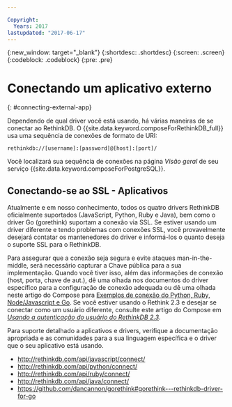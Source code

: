 ```yaml
---

Copyright:
  Years: 2017
lastupdated: "2017-06-17"
---
```


{:new_window: target="_blank"}
{:shortdesc: .shortdesc}
{:screen: .screen}
{:codeblock: .codeblock}
{:pre: .pre}

# Conectando um aplicativo externo
{: #connecting-external-app}

Dependendo de qual driver você está usando, há várias maneiras de se conectar ao RethinkDB. O {{site.data.keyword.composeForRethinkDB_full}} usa uma sequência de conexões de formato de URI:

```
rethinkdb://[username]:[password]@[host]:[port]/
```

Você localizará sua sequência de conexões na página *Visão geral* de seu serviço {{site.data.keyword.composeForPostgreSQL}}.

## Conectando-se ao SSL - Aplicativos

Atualmente e em nosso conhecimento, todos os quatro drivers RethinkDB oficialmente suportados (JavaScript, Python, Ruby e Java), bem como o driver Go (gorethink) suportam a conexão via SSL. Se estiver usando um driver diferente e tendo problemas com conexões SSL, você provavelmente desejará contatar os mantenedores do driver e informá-los o quanto deseja o suporte SSL para o RethinkDB.

Para assegurar que a conexão seja segura e evite ataques man-in-the-middle, será necessário capturar a Chave pública para a sua implementação. Quando você tiver isso, além das informações de conexão (host, porta, chave de aut.), dê uma olhada nos documentos do driver específico para a configuração de conexão adequada ou dê uma olhada neste artigo do Compose para [Exemplos de conexão do Python, Ruby, Node/Javascript e Go](https://www.compose.io/articles/rethinkdb-and-ssl-think-secure/). Se você estiver usando o Rethink 2.3 e desejar se conectar como um usuário diferente, consulte este artigo do Compose em *[Usando a autenticação do usuário do RethinkDB 2.3](https://compose.io/articles/using-rethinkdb-2-3s-user-authentication/)*.

Para suporte detalhado a aplicativos e drivers, verifique a documentação apropriada e as comunidades para a sua linguagem específica e o driver que o seu aplicativo está usando.

- http://rethinkdb.com/api/javascript/connect/
- http://rethinkdb.com/api/python/connect/
- http://rethinkdb.com/api/ruby/connect/
- http://rethinkdb.com/api/java/connect/
- https://github.com/dancannon/gorethink#gorethink---rethinkdb-driver-for-go
